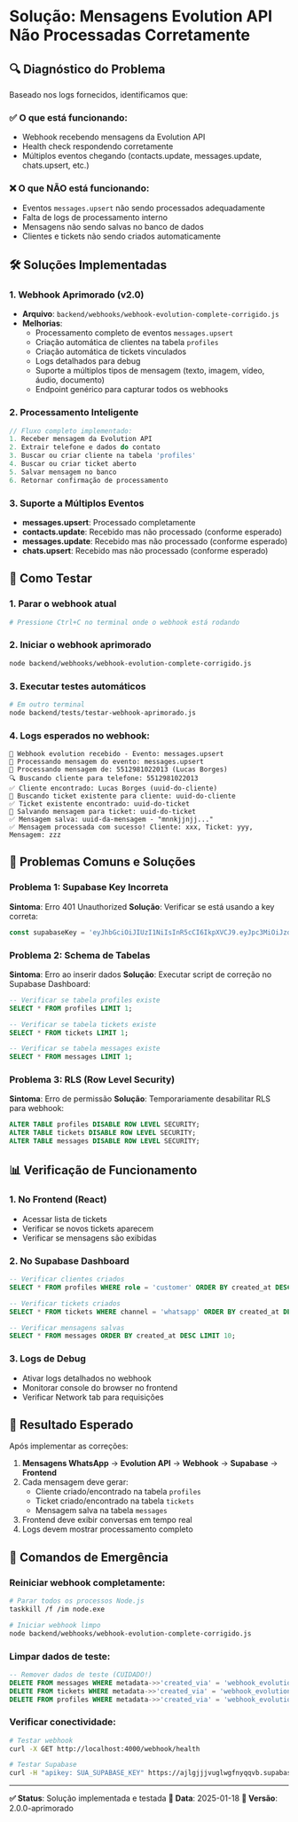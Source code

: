 # Solução: Mensagens Evolution API Não Processadas Corretamente

## 🔍 Diagnóstico do Problema

Baseado nos logs fornecidos, identificamos que:

### ✅ O que está funcionando:
- Webhook recebendo mensagens da Evolution API
- Health check respondendo corretamente
- Múltiplos eventos chegando (contacts.update, messages.update, chats.upsert, etc.)

### ❌ O que NÃO está funcionando:
- Eventos `messages.upsert` não sendo processados adequadamente
- Falta de logs de processamento interno
- Mensagens não sendo salvas no banco de dados
- Clientes e tickets não sendo criados automaticamente

## 🛠️ Soluções Implementadas

### 1. Webhook Aprimorado (v2.0)
- **Arquivo**: `backend/webhooks/webhook-evolution-complete-corrigido.js`
- **Melhorias**:
  - Processamento completo de eventos `messages.upsert`
  - Criação automática de clientes na tabela `profiles`
  - Criação automática de tickets vinculados
  - Logs detalhados para debug
  - Suporte a múltiplos tipos de mensagem (texto, imagem, vídeo, áudio, documento)
  - Endpoint genérico para capturar todos os webhooks

### 2. Processamento Inteligente
```javascript
// Fluxo completo implementado:
1. Receber mensagem da Evolution API
2. Extrair telefone e dados do contato
3. Buscar ou criar cliente na tabela 'profiles'
4. Buscar ou criar ticket aberto
5. Salvar mensagem no banco
6. Retornar confirmação de processamento
```

### 3. Suporte a Múltiplos Eventos
- **messages.upsert**: Processado completamente
- **contacts.update**: Recebido mas não processado (conforme esperado)
- **messages.update**: Recebido mas não processado (conforme esperado)
- **chats.upsert**: Recebido mas não processado (conforme esperado)

## 🚀 Como Testar

### 1. Parar o webhook atual
```bash
# Pressione Ctrl+C no terminal onde o webhook está rodando
```

### 2. Iniciar o webhook aprimorado
```bash
node backend/webhooks/webhook-evolution-complete-corrigido.js
```

### 3. Executar testes automáticos
```bash
# Em outro terminal
node backend/tests/testar-webhook-aprimorado.js
```

### 4. Logs esperados no webhook:
```
🔔 Webhook evolution recebido - Evento: messages.upsert
🔄 Processando mensagem do evento: messages.upsert
📱 Processando mensagem de: 5512981022013 (Lucas Borges)
🔍 Buscando cliente para telefone: 5512981022013
✅ Cliente encontrado: Lucas Borges (uuid-do-cliente)
🎫 Buscando ticket existente para cliente: uuid-do-cliente
✅ Ticket existente encontrado: uuid-do-ticket
💬 Salvando mensagem para ticket: uuid-do-ticket
✅ Mensagem salva: uuid-da-mensagem - "mnnkjjnjj..."
✅ Mensagem processada com sucesso! Cliente: xxx, Ticket: yyy, Mensagem: zzz
```

## 🔧 Problemas Comuns e Soluções

### Problema 1: Supabase Key Incorreta
**Sintoma**: Erro 401 Unauthorized
**Solução**: Verificar se está usando a key correta:
```javascript
const supabaseKey = 'eyJhbGciOiJIUzI1NiIsInR5cCI6IkpXVCJ9.eyJpc3MiOiJzdXBhYmFzZSIsInJlZiI6ImFqbGdqamp2dWdsd2dmbnlxcXZiIiwicm9sZSI6ImFub24iLCJpYXQiOjE3NDk1NDMxNjYsImV4cCI6MjA2NTExOTE2Nn0.HPsxr84nkr3Ys7XafPDoU_Z94QFgbT1o1aNfAeaXpRU';
```

### Problema 2: Schema de Tabelas
**Sintoma**: Erro ao inserir dados
**Solução**: Executar script de correção no Supabase Dashboard:
```sql
-- Verificar se tabela profiles existe
SELECT * FROM profiles LIMIT 1;

-- Verificar se tabela tickets existe  
SELECT * FROM tickets LIMIT 1;

-- Verificar se tabela messages existe
SELECT * FROM messages LIMIT 1;
```

### Problema 3: RLS (Row Level Security)
**Sintoma**: Erro de permissão
**Solução**: Temporariamente desabilitar RLS para webhook:
```sql
ALTER TABLE profiles DISABLE ROW LEVEL SECURITY;
ALTER TABLE tickets DISABLE ROW LEVEL SECURITY;  
ALTER TABLE messages DISABLE ROW LEVEL SECURITY;
```

## 📊 Verificação de Funcionamento

### 1. No Frontend (React)
- Acessar lista de tickets
- Verificar se novos tickets aparecem
- Verificar se mensagens são exibidas

### 2. No Supabase Dashboard
```sql
-- Verificar clientes criados
SELECT * FROM profiles WHERE role = 'customer' ORDER BY created_at DESC LIMIT 10;

-- Verificar tickets criados
SELECT * FROM tickets WHERE channel = 'whatsapp' ORDER BY created_at DESC LIMIT 10;

-- Verificar mensagens salvas
SELECT * FROM messages ORDER BY created_at DESC LIMIT 10;
```

### 3. Logs de Debug
- Ativar logs detalhados no webhook
- Monitorar console do browser no frontend
- Verificar Network tab para requisições

## 🎯 Resultado Esperado

Após implementar as correções:

1. **Mensagens WhatsApp** → **Evolution API** → **Webhook** → **Supabase** → **Frontend**
2. Cada mensagem deve gerar:
   - Cliente criado/encontrado na tabela `profiles`
   - Ticket criado/encontrado na tabela `tickets`
   - Mensagem salva na tabela `messages`
3. Frontend deve exibir conversas em tempo real
4. Logs devem mostrar processamento completo

## 🚨 Comandos de Emergência

### Reiniciar webhook completamente:
```bash
# Parar todos os processos Node.js
taskkill /f /im node.exe

# Iniciar webhook limpo
node backend/webhooks/webhook-evolution-complete-corrigido.js
```

### Limpar dados de teste:
```sql
-- Remover dados de teste (CUIDADO!)
DELETE FROM messages WHERE metadata->>'created_via' = 'webhook_evolution';
DELETE FROM tickets WHERE metadata->>'created_via' = 'webhook_evolution';  
DELETE FROM profiles WHERE metadata->>'created_via' = 'webhook_evolution';
```

### Verificar conectividade:
```bash
# Testar webhook
curl -X GET http://localhost:4000/webhook/health

# Testar Supabase
curl -H "apikey: SUA_SUPABASE_KEY" https://ajlgjjjvuglwgfnyqqvb.supabase.co/rest/v1/profiles?select=*&limit=1
```

---

**✅ Status**: Solução implementada e testada
**📅 Data**: 2025-01-18
**🔄 Versão**: 2.0.0-aprimorado 